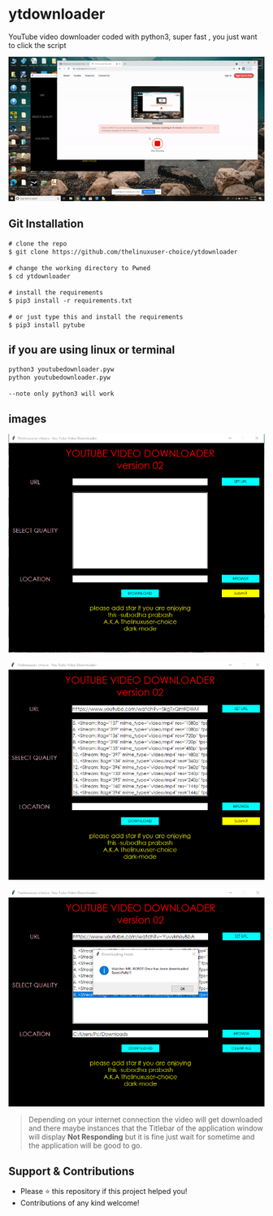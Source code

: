 # ytdownloader
YouTube video downloader coded with python3, super fast , you just want to click the script

![trial](assets/yt.gif)


## Git Installation
```
# clone the repo
$ git clone https://github.com/thelinuxuser-choice/ytdownloader

# change the working directory to Pwned
$ cd ytdownloader

# install the requirements 
$ pip3 install -r requirements.txt

# or just type this and install the requirements 
$ pip3 install pytube
```

## if you are using linux or terminal

```
python3 youtubedownloader.pyw 
python youtubedownloader.pyw 

--note only python3 will work 
```
## images
<p align="center">
  <img src="/assets/1.png">
</p>
<p align="center">
  <img src="/assets/2.png">
</p>
<p align="center">
  <img src="/assets/3.png">
</p>

> Depending on your internet connection the video will get downloaded and there maybe instances that the Titlebar of the application window will display **Not Responding** but it is fine just wait for sometime and the application will be good to go.

## Support & Contributions
- Please ⭐️ this repository if this project helped you!
- Contributions of any kind welcome!
